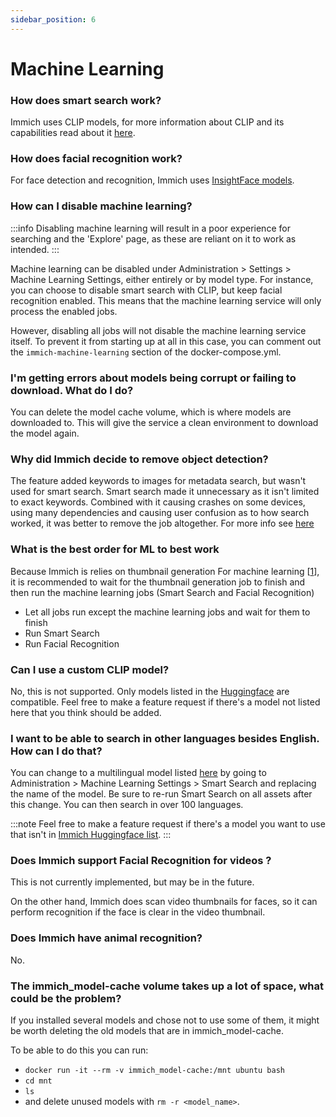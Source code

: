 ```yaml
---
sidebar_position: 6
---
```

# Machine Learning

### How does smart search work?

Immich uses CLIP models, for more information about CLIP and its capabilities read about it [here](https://openai.com/research/clip).

### How does facial recognition work?

For face detection and recognition, Immich uses [InsightFace models](https://github.com/deepinsight/insightface/tree/master/model_zoo).

### How can I disable machine learning?

:::info
Disabling machine learning will result in a poor experience for searching and the 'Explore' page, as these are reliant on it to work as intended.
:::

Machine learning can be disabled under Administration > Settings > Machine Learning Settings, either entirely or by model type. For instance, you can choose to disable smart search with CLIP, but keep facial recognition enabled. This means that the machine learning service will only process the enabled jobs.

However, disabling all jobs will not disable the machine learning service itself. To prevent it from starting up at all in this case, you can comment out the `immich-machine-learning` section of the docker-compose.yml.

### I'm getting errors about models being corrupt or failing to download. What do I do?

You can delete the model cache volume, which is where models are downloaded to. This will give the service a clean environment to download the model again.

### Why did Immich decide to remove object detection?

The feature added keywords to images for metadata search, but wasn't used for smart search. Smart search made it unnecessary as it isn't limited to exact keywords. Combined with it causing crashes on some devices, using many dependencies and causing user confusion as to how search worked, it was better to remove the job altogether.
For more info see [here](https://github.com/immich-app/immich/pull/5903)

### What is the best order for ML to best work

Because Immich is relies on thumbnail generation
For machine learning [[1](/docs/developer/architecture#:~:text=For%20example%2C%20Smart%20Search%20and%20Facial%20Recognition%20relies%20on%20thumbnail%20generation)], it is recommended to wait for the thumbnail generation job to finish and then run the machine learning jobs (Smart Search and Facial Recognition)

* Let all jobs run except the machine learning jobs and wait for them to finish
* Run Smart Search
* Run Facial Recognition

### Can I use a custom CLIP model?

No, this is not supported. Only models listed in the [Huggingface](https://huggingface.co/immich-app) are compatible. Feel free to make a feature request if there's a model not listed here that you think should be added.

### I want to be able to search in other languages besides English. How can I do that?

You can change to a multilingual model listed [here](https://huggingface.co/collections/immich-app/multilingual-clip-654eb08c2382f591eeb8c2a7) by going to Administration > Machine Learning Settings > Smart Search and replacing the name of the model. Be sure to re-run Smart Search on all assets after this change. You can then search in over 100 languages.

:::note
Feel free to make a feature request if there's a model you want to use that isn't in [Immich Huggingface list](https://huggingface.co/immich-app).
:::

### Does Immich support Facial Recognition for videos ?

This is not currently implemented, but may be in the future.

On the other hand, Immich does scan video thumbnails for faces, so it can perform recognition if the face is clear in the video thumbnail.

### Does Immich have animal recognition?

No.

### The immich_model-cache volume takes up a lot of space, what could be the problem?

If you installed several models and chose not to use some of them, it might be worth deleting the old models that are in immich_model-cache.

To be able to do this you can run:

- `docker run -it --rm -v immich_model-cache:/mnt ubuntu bash`
- `cd mnt`
- `ls`
- and delete unused models with `rm -r <model_name>`.
